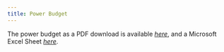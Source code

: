 ```yaml
---
title: Power Budget
---
```

[](powerbudgetvu.pdf)
The power budget as a PDF download is available [*here*](powerbudgetvu.pdf), and a Microsoft Excel Sheet [*here*](PowerBudgetVedaa.xlsx).
